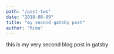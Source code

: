```yaml
---
path: "/post-two"
date: "2018-08-09"
title: "my second gatsby post"
author: "Rima"
---
```


this is my very second blog post in gatsby
